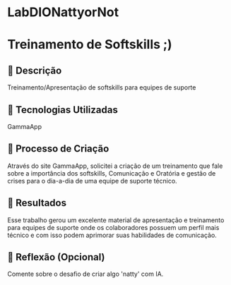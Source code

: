 # LabDIONattyorNot
# Treinamento de Softskills ;)

## 📒 Descrição
Treinamento/Apresentação de softskills para equipes de suporte

## 🤖 Tecnologias Utilizadas
GammaApp

## 🧐 Processo de Criação
Através do site GammaApp, solicitei a criação de um treinamento que fale sobre a importância dos softskills, Comunicação e Oratória e gestão de crises para o dia-a-dia de uma equipe de suporte técnico.

## 🚀 Resultados
Esse trabalho gerou um excelente material de apresentação e treinamento para equipes de suporte onde os colaboradores possuem um perfil mais técnico e com isso podem aprimorar suas habilidades de comunicação.

## 💭 Reflexão (Opcional)
Comente sobre o desafio de criar algo 'natty' com IA.
